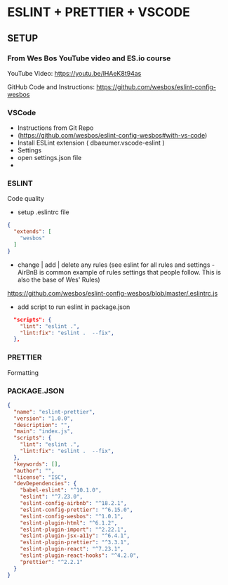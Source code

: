 # ESLINT + PRETTIER + VSCODE

## SETUP

### From Wes Bos YouTube video and ES.io course

YouTube Video: <https://youtu.be/lHAeK8t94as>

GitHub Code and Instructions: <https://github.com/wesbos/eslint-config-wesbos>

### VSCode

- Instructions from Git Repo
-   (https://github.com/wesbos/eslint-config-wesbos#with-vs-code)
- Install ESLint extension ( dbaeumer.vscode-eslint )
- Settings
-   open settings.json file
-   



### ESLINT

Code quality

- setup .eslintrc file

```json
{
  "extends": [
    "wesbos"
  ]
}
```

- change | add | delete any rules (see eslint for all rules and settings - AirBnB is common example of rules settings that people follow. This is also the base of Wes' Rules)

<https://github.com/wesbos/eslint-config-wesbos/blob/master/.eslintrc.js>

- add script to run eslint in package.json

```json
  "scripts": {
    "lint": "eslint .",
    "lint:fix": "eslint .  --fix",
  },
```

### PRETTIER

Formatting

### PACKAGE.JSON

```json
{
  "name": "eslint-prettier",
  "version": "1.0.0",
  "description": "",
  "main": "index.js",
  "scripts": {
    "lint": "eslint .",
    "lint:fix": "eslint .  --fix",
  },
  "keywords": [],
  "author": "",
  "license": "ISC",
  "devDependencies": {
    "babel-eslint": "^10.1.0",
    "eslint": "^7.23.0",
    "eslint-config-airbnb": "^18.2.1",
    "eslint-config-prettier": "^6.15.0",
    "eslint-config-wesbos": "^1.0.1",
    "eslint-plugin-html": "^6.1.2",
    "eslint-plugin-import": "^2.22.1",
    "eslint-plugin-jsx-a11y": "^6.4.1",
    "eslint-plugin-prettier": "^3.3.1",
    "eslint-plugin-react": "^7.23.1",
    "eslint-plugin-react-hooks": "^4.2.0",
    "prettier": "^2.2.1"
  }
}
```
